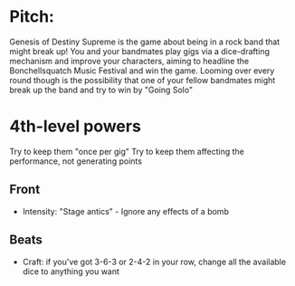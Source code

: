 # Pitch:

Genesis of Destiny Supreme is the game about being in a rock band that
might break up! You and your bandmates play gigs via a dice-drafting
mechanism and improve your characters, aiming to headline the
Bonchellsquatch Music Festival and win the game. Looming over every round
though is the possibility that one of your fellow bandmates might break up
the band and try to win by "Going Solo"

# 4th-level powers

Try to keep them "once per gig"
Try to keep them affecting the performance, not generating points

## Front

 * Intensity: "Stage antics" - Ignore any effects of a bomb


## Beats

 * Craft: if you've got 3-6-3 or 2-4-2 in your row, change all the
   available dice to anything you want
